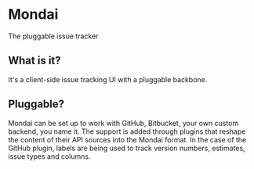 # Mondai
The pluggable issue tracker

## What is it?
It's a client-side issue tracking UI with a pluggable backbone.

## Pluggable?
Mondai can be set up to work with GitHub, Bitbucket, your own custom backend, you name it. The support is added through plugins that reshape the content of their API sources into the Mondai format. In the case of the GitHub plugin, labels are being used to track version numbers, estimates, issue types and columns.
